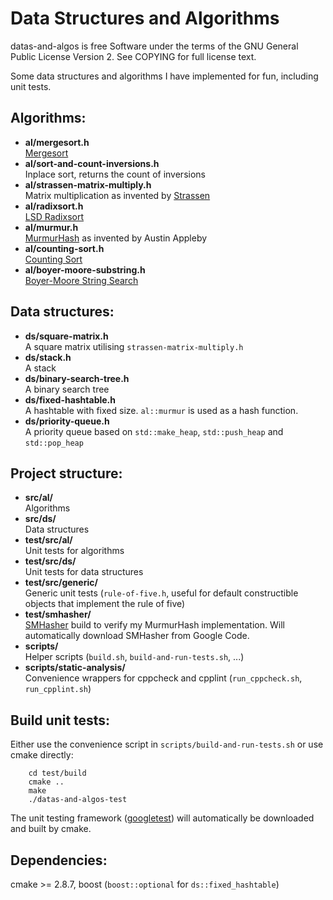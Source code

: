 Data Structures and Algorithms
===============================
datas-and-algos is free Software under the terms of the GNU General Public License
Version 2. See COPYING for full license text.

Some data structures and algorithms I have implemented for fun, including unit tests.

Algorithms:
------------
- **al/mergesort.h**  
  [Mergesort](http://en.wikipedia.org/wiki/Mergesort "Wikipedia: Mergesort")
- **al/sort-and-count-inversions.h**  
  Inplace sort, returns the count of inversions
- **al/strassen-matrix-multiply.h**  
  Matrix multiplication as invented by [Strassen](http://en.wikipedia.org/wiki/Strassen_algorithm "Wikipedia: Strassen algorithm")
- **al/radixsort.h**  
  [LSD Radixsort](http://en.wikipedia.org/wiki/Radix_sort#Least_significant_digit_radix_sorts "Wikipedia: Radixsort")
- **al/murmur.h**   
  [MurmurHash](http://en.wikipedia.org/wiki/MurmurHash#Algorithm "Wikipedia: MurmurHash") as invented by Austin Appleby
- **al/counting-sort.h**   
  [Counting Sort](http://en.wikipedia.org/wiki/Counting_sort "Wikipedia: Counting sort")
- **al/boyer-moore-substring.h**   
  [Boyer-Moore String Search](http://en.wikipedia.org/wiki/Boyer%E2%80%93Moore_string_search_algorithm "Wikipedia: Boyer-Moore string search algorithm")

Data structures:
-----------------
- **ds/square-matrix.h**  
  A square matrix utilising `strassen-matrix-multiply.h`
- **ds/stack.h**  
  A stack
- **ds/binary-search-tree.h**  
  A binary search tree
- **ds/fixed-hashtable.h**   
  A hashtable with fixed size. `al::murmur` is used as a hash function.
- **ds/priority-queue.h**   
  A priority queue based on `std::make_heap`, `std::push_heap` and `std::pop_heap`

Project structure:
-------------------
- **src/al/**    
  Algorithms
- **src/ds/**    
  Data structures
- **test/src/al/**    
  Unit tests for algorithms
- **test/src/ds/**    
  Unit tests for data structures
- **test/src/generic/**    
  Generic unit tests (`rule-of-five.h`, useful for default constructible objects that implement the rule of five)
- **test/smhasher/**    
  [SMHasher](http://code.google.com/p/smhasher/ "Google Code: SMHasher") build to verify my MurmurHash implementation. Will automatically download SMHasher from Google Code.
- **scripts/**    
  Helper scripts (`build.sh`, `build-and-run-tests.sh`, ...)
- **scripts/static-analysis/**    
  Convenience wrappers for cppcheck and cpplint (`run_cppcheck.sh`, `run_cpplint.sh`)

Build unit tests:
------------------
Either use the convenience script in `scripts/build-and-run-tests.sh` or use cmake directly:
        
        cd test/build
        cmake ..
        make
        ./datas-and-algos-test
        
The unit testing framework ([googletest](http://code.google.com/p/googletest/ "Google Code: googletest")) will automatically be downloaded and built by cmake.

Dependencies:
--------------
cmake >= 2.8.7, boost (`boost::optional` for `ds::fixed_hashtable`)

